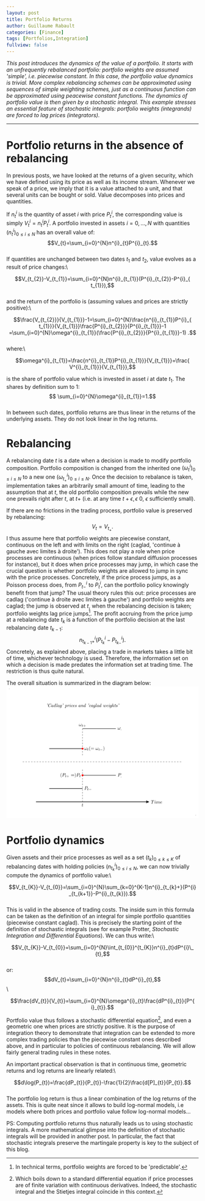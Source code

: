 ```yaml
--- 
layout: post 
title: Portfolio Returns 
author: Guillaume Rabault
categories: [Finance] 
tags: [Portfolios,Integration] 
fullview: false 
--- 
```


*This post introduces the
dynamics of the value of a portfolio. It starts with an unfrequently
rebalanced portfolio: portfolio weights are assumed 'simple', i.e.
piecewise constant. In this case, the portfolio value dynamics is
trivial. More complex rebalancing schemes can be approximated using
sequences of simple weighting schemes, just as a continuous function can
be approximated using peacewise constant functions. The dynamics of
portfolio value is then given by a stochastic integral. This example
stresses an essential feature of stochastic integrals: portfolio weights
(integrands) are forced to lag prices (integrators).*

* * * * *

Portfolio returns in the absence of rebalancing
===============================================

In previous posts, we have looked at the returns of a given security,
which we have defined using its price as well as its income stream.
Whenever we speak of a price, we imply that it is a value attached to a
unit, and that several units can be bought or sold. Value decomposes
into prices and quantities.

If $n^{i}_{t}$ is the quantity of asset $i$ with price
$P^{i}_{t}$, the corresponding value is simply
$V^{i}_{t}=n^{i}_{t}P^{i}_{t}$. A portfolio invested in assets
$i=0,\ldots,N$ with quantities $(n^{i}_{t})_{0\leq i \leq N}$
has an overall value of:\
 $$V_{t}=\sum_{i=0}^{N}n^{i}_{t}P^{i}_{t}.$$\
 If quantities are unchanged between two dates $t_{1}$ and
$t_{2}$, value evolves as a result of price changes:\

$$V_{t_{2}}-V_{t_{1}}=\sum_{i=0}^{N}n^{i}_{t_{1}}(P^{i}_{t_{2}}-P^{i}_{
t_{1}}),$$\
 and the return of the portfolio is (assuming values and prices are
strictly positive):\

$$\frac{V_{t_{2}}}{V_{t_{1}}}-1=\sum_{i=0}^{N}\frac{n^{i}_{t_{1}}P^{i}_{
t_{1}}}{V_{t_{1}}}\frac{P^{i}_{t_{2}}}{P^{i}_{t_{1}}}-1
=\sum_{i=0}^{N}\omega^{i}_{t_{1}}(\frac{P^{i}_{t_{2}}}{P^{i}_{t_{1}}}-1)
.$$\
 where:\

$$\omega^{i}_{t_{1}}=\frac{n^{i}_{t_{1}}P^{i}_{t_{1}}}{V_{t_{1}}}=\frac{
V^{i}_{t_{1}}}{V_{t_{1}}},$$

is the share of portfolio value which is invested in asset $i$ at date
$t_{1}$. The shares by definition sum to $1$:\
 $$ \sum_{i=0}^{N}\omega^{i}_{t_{1}}=1.$$\
 In between such dates, portfolio returns are thus linear in the returns
of the underlying assets. They do not look linear in the log returns.

Rebalancing
===========

A rebalancing date $t$ is a date when a decision is made to modify
portfolio composition. Portfolio composition is changed from the
inherited one $(\omega^{i}_{t})_{0 \leq i \leq N}$ to a new one
$(\omega^{i}_{t_{+}})_{0 \leq i \leq N}$. Once the decision to
rebalance is taken, implementation takes an arbitrarily small amount of
time, leading to the assumption that at $t$, the old portfolio
composition prevails while the new one prevails right after $t$, at
$t+$ (i.e. at any time $t+\epsilon, \epsilon\>0$, $\epsilon$
sufficiently small).

If there are no frictions in the trading process, portfolio value is
preserved by rebalancing:\
 $$V_{t}=V_{t_{+}}.$$ I thus assume here that portfolio weights
are piecewise constant, continuous on the left and with limits on the
right (caglad, 'continue à gauche avec limites à droite'). This does not
play a role when price processes are continuous (when prices follow
standard diffusion processes for instance), but it does when price
processes may jump, in which case the crucial question is whether
portfolio weights are allowed to jump in sync with the price processes.
Concretely, if the price process jumps, as a Poisson process does, from
$P^{i}_{t-}$ to $P^{i}_{t}$, can the portfolio policy knowingly
benefit from that jump? The usual theory rules this out: price processes
are cadlag ('continue à droite avec limites à gauche') and portfolio
weights are caglad; the jump is observed at $t$, when the rebalancing
decision is taken; portfolio weights lag price jumps[^1]. The
profit accruing from the price jump at a rebalancing date $t_{k}$ is
a function of the portfolio decision at the last rebalancing date
$t_{k-1}$:\
 $$n^{i}_{t_{k-1}+}(P^{i}_{t_{k}}-P^{i}_{t_{k-}}).$$
Concretely, as explained above, placing a trade in markets takes a
little bit of time, whichever technology is used. Therefore, the
information set on which a decision is made predates the information set
at trading time. The restriction is thus quite natural.

The overall situation is summarized in the diagram below:
![](/assets/media/portfolioreturn.png)

Portfolio dynamics
==================

Given assets and their price processes as well as a set $(t_{k})_{0
\leq k \leq K}$ of rebalancing dates with holding policies
$(n^{i}_{t_{k}})_{0 \leq i \leq N}$, we can now trivially
compute the dynamics of portfolio value:\

$$V_{t_{K}}-V_{t_{0}}=\sum_{i=0}^{N}\sum_{k=0}^{K-1}n^{i}_{t_{k}+}(P^{i}
_{t_{k+1}}-P^{i}_{t_{k}}).$$\
 This is valid in the absence of trading costs. The inside sum in this
formula can be taken as the definition of an integral for simple
portfolio quantities (piecewise constant caglad). This is precisely the
starting point of the definition of stochastic integrals (see for
example Protter, *Stochastic Integration and Differential Equations*).
We can thus write:\

$$V_{t_{K}}-V_{t_{0}}=\sum_{i=0}^{N}\int_{t_{0}}^{t_{K}}n^{i}_{t}dP^{i}\_
{t},$$\
 or:\
 $$dV_{t}=\sum_{i=0}^{N}n^{i}_{t}dP^{i}_{t},$$\

$$\frac{dV_{t}}{V_{t}}=\sum_{i=0}^{N}\omega^{i}_{t}\frac{dP^{i}_{t}}{P^{
i}_{t}}.$$

Portfolio value thus follows a stochastic differential
equation[^2], and even a geometric one when prices are strictly
positive. It is the purpose of integration theory to demonstrate that
integration can be extended to more complex trading policies than the
piecewise constant ones described above, and in particular to policies
of continuous rebalancing. We will allow fairly general trading rules in
these notes.

An important practical observation is that in continuous time, geometric
returns and log returns are linearly related:\

$$d\log(P_{t})=\frac{dP_{t}}{P_{t}}-\frac{1}{2}\frac{d[P]_{t}}{P_{t}}.$$\
 The portfolio log return is thus a linear combination of the log returns
of the assets. This is quite neat since it allows to build log-normal
models, i.e models where both prices and portfolio value follow
log-normal models...

PS: Computing portfolio returns thus naturally leads us to using
stochastic integrals. A more mathematical glimpse into the definition of
stochastic integrals will be provided in another post. In particular,
the fact that stochastic integrals preserve the martingale property is
key to the subject of this blog.


[^1]:  In technical terms, portfolio weights are forced to be
    'predictable'.

[^2]:  Which boils down to a standard differential equation if price
    processes are of finite variation with continuous derivatives.
    Indeed, the stochastic integral and the Stietjes integral coïncide
    in this context.

